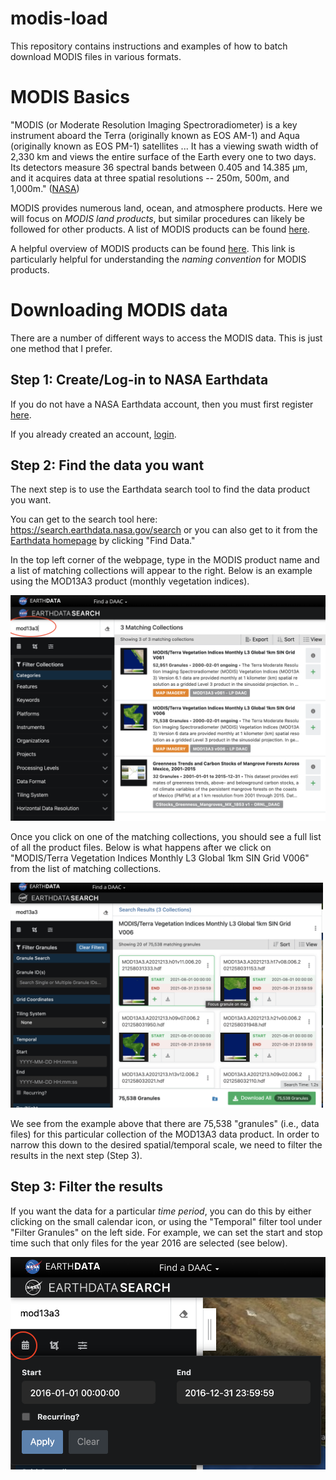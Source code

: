 # modis-load

This repository contains instructions and examples of how to batch download MODIS files in various formats.

# MODIS Basics
"MODIS (or Moderate Resolution Imaging Spectroradiometer) is a key instrument aboard the Terra (originally known as EOS AM-1) and Aqua (originally known as EOS PM-1) satellites ... It has a viewing swath width of 2,330 km and views the entire surface of the Earth every one to two days. Its detectors measure 36 spectral bands between 0.405 and 14.385 µm, and it acquires data at three spatial resolutions -- 250m, 500m, and 1,000m." ([NASA](https://modis.gsfc.nasa.gov/about/))

MODIS provides numerous land, ocean, and atmosphere products. Here we will focus on *MODIS land products*, but similar procedures can likely be followed for other products. A list of MODIS products can be found [here](https://modis.gsfc.nasa.gov/data/dataprod/).

A helpful overview of MODIS products can be found [here](https://lpdaac.usgs.gov/data/get-started-data/collection-overview/missions/modis-overview/). This link is particularly helpful for understanding the *naming convention* for MODIS products. 

# Downloading MODIS data
There are a number of different ways to access the MODIS data. This is just one method that I prefer.

## Step 1: Create/Log-in to NASA Earthdata
If you do not have a NASA Earthdata account, then you must first register [here](https://urs.earthdata.nasa.gov/users/new).

If you already created an account, [login](https://urs.earthdata.nasa.gov/).

## Step 2: Find the data you want
The next step is to use the Earthdata search tool to find the data product you want.

You can get to the search tool here: https://search.earthdata.nasa.gov/search or you can also get to it from the [Earthdata homepage](https://earthdata.nasa.gov/) by clicking "Find Data."

In the top left corner of the webpage, type in the MODIS product name and a list of matching collections will appear to the right. Below is an example using the MOD13A3 product (monthly vegetation indices).

<img src="images/fig1.png" width="700" alt="hi" class="inline"/>

Once you click on one of the matching collections, you should see a full list of all the product files. Below is what happens after we click on "MODIS/Terra Vegetation Indices Monthly L3 Global 1km SIN Grid V006" from the list of matching collections.

<img src="images/fig2.png" width="500" alt="hi" class="inline"/>

We see from the example above that there are 75,538 "granules" (i.e., data files) for this particular collection of the MOD13A3 data product. In order to narrow this down to the desired spatial/temporal scale, we need to filter the results in the next step (Step 3).

## Step 3: Filter the results
If you want the data for a particular *time period*, you can do this by either clicking on the small calendar icon, or using the "Temporal" filter tool under "Filter Granules" on the left side. For example, we can set the start and stop time such that only files for the year 2016 are selected (see below).

<img src="images/fig3.png" width="700" alt="hi" class="inline"/>
